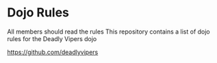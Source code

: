 Dojo Rules
==========

All members should read the rules
This repository contains a list of dojo rules for the Deadly Vipers dojo

https://github.com/deadlyvipers
